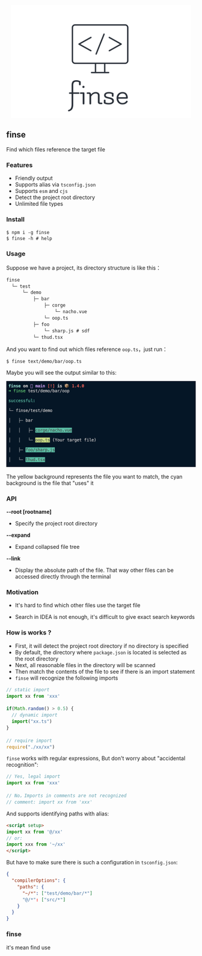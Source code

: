 <p align="center">
  <img src="./logo.svg" height=300/>  
</p>

## finse

Find which files reference the target file

### Features

* Friendly output
* Supports alias via `tsconfig.json`
* Supports `esm` and `cjs`
* Detect the project root directory
* Unlimited file types

### Install

```shell
$ npm i -g finse
$ finse -h # help
```

### Usage

Suppose we have a project, its directory structure is like this：

```txt
finse
  └─ test
      └─ demo
          ├─ bar
              ├─ corge
                  └─ nacho.vue
              └─ oop.ts
          ├─ foo
              └─ sharp.js # sdf
          └─ thud.tsx
```

And you want to find out which files reference `oop.ts`，just run：

```shell
$ finse text/demo/bar/oop.ts
```

Maybe you will see the output similar to this:

<p align="center">
  <img src="./img/usage.png" />
</p>

The yellow background represents the file you want to match, the cyan background is the file that "uses" it

### API

**--root [rootname]**

* Specify the project root directory

**--expand**

* Expand collapsed file tree

**--link**

* Display the absolute path of the file. That way other files can be accessed directly through the terminal

### Motivation

* It's hard to find which other files use the target file

* Search in IDEA is not enough, it's difficult to give exact search keywords

### How is works ?

* First, it will detect the project root directory if no directory is specified
* By default, the directory where `package.json` is located is selected as the root directory
* Next, all reasonable files in the directory will be scanned
* Then match the contents of the file to see if there is an import statement
* `finse` will recognize the following imports

```js
// static import
import xx from 'xxx'

if(Math.random() > 0.5) {
  // dynamic import
  import("xx.ts")
}

// require import
require("./xx/xx")
```

`finse` works with regular expressions, But don't worry about "accidental recognition":

```js
// Yes, legal import
import xx from 'xxx'

// No，Imports in comments are not recognized
// comment: import xx from 'xxx'
```

And supports identifying paths with alias:

```html
<script setup>
import xx from '@/xx'
// or:
import xxx from '~/xx'
</script>
```

But have to make sure there is such a configuration in `tsconfig.json`:

```json
{
  "compilerOptions": {
    "paths": {
      "~/*": ["test/demo/bar/*"]
      "@/*": ["src/*"]
    }
  }
}
```

### finse

it's mean find use